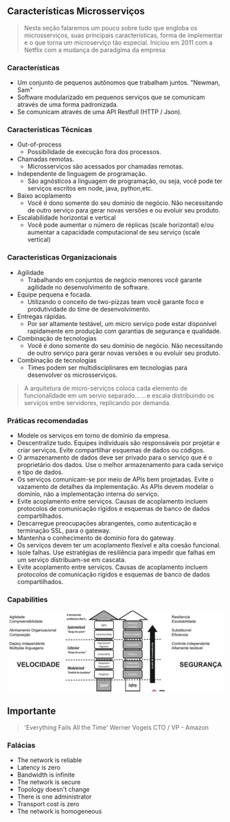 ## Características Microsserviços
   > Nesta seção falaremos um pouco sobre tudo que engloba os microsserviços, suas principais características, forma de implementar e o que torna um microserviço tão especial.
   > Iniciou em 2011 com a Netflix com a mudança de paradgima da empresa

### Características
   * Um conjunto de pequenos autônomos que trabalham juntos. "Newman, Sam"
   * Software modularizado em pequenos serviços que se comunicam através de uma forma padronizada.
   * Se comunicam através de uma API Restfull (HTTP / Json).  

### Características Técnicas   
   * Out-of-process
       * Possibilidade de execução fora dos processos.
   * Chamadas remotas.
       * Microsserviços são acessados por chamadas remotas.
   * Independente de linguagem de programação.
       * São agnósticos a linguagem de programação, ou seja, você pode ter serviços escritos em node, java, python,etc.
   * Baixo acoplamento
       * Você é dono somente do seu domínio de negócio. Não necessitando de outro serviço para gerar novas versões e ou evoluir seu produto.
   * Escalabilidade horizontal e vertical
       * Você pode aumentar o número de réplicas (scale horizontal) e/ou aumentar a capacidade computacional de seu serviço (scale vertical)

### Características Organizacionais
   * Agilidade
       * Trabalhando em conjuntos de negócio menores você garante agilidade no desenvolvimento de software.
   * Equipe pequena e focada.
       * Utilizando o conceito de two-pizzas team você garante foco e produtividade do time de desenvolvimento.
   * Entregas rápidas.
       * Por ser altamente testável, um micro serviço pode estar disponível rapidamente em produção com garantias de segurança e qualidade.
   * Combinação de tecnologias
       * Você é dono somente do seu domínio de negócio. Não necessitando de outro serviço para gerar novas versões e ou evoluir seu produto.
   * Combinação de tecnologias
       * Times podem ser multidisciplinares em tecnologias para desenvolver os microsserviços.

> A arquitetura de micro-serviços coloca cada elemento de funcionalidade em um servio separado...
> ...e escala distribuindo os serviços entre servidores, replicando por demanda.       

### Práticas recomendadas
   * Modele os serviços em torno de domínio da empresa.
   * Descentralize tudo. Equipes individuais são responsáveis por projetar e criar serviços. Evite compartilhar esquemas de dados ou códigos.
   * O armazenamento de dados deve ser privado para o serviço que é o proprietário dos dados. Use o melhor armazenamento para cada serviço e tipo de dados.
   * Os serviços comunicam-se por meio de APIs bem projetadas. Evite o vazamento de detalhes da implementação. As APIs devem modelar o domínio, não a implementação interna do serviço.
   * Evite acoplamento entre serviços. Causas de acoplamento incluem protocolos de comunicação rígidos e esquemas de banco de dados compartilhados.
   * Descarregue preocupações abrangentes, como autenticação e terminação SSL, para o gateway.
   * Mantenha o conhecimento de domínio fora do gateway.
   * Os serviços devem ter um acoplamento flexível e alta coesão funcional. 
   * Isole falhas. Use estratégias de resiliência para impedir que falhas em um serviço distribuam-se em cascata.
   * Evite acoplamento entre serviços. Causas de acoplamento incluem protocolos de comunicação rígidos e esquemas de banco de dados compartilhados.

### Capabilities

   ![](capabilities.png)

## Importante
> 'Everything Fails All the Time' Werner Vogels CTO / VP - Amazon

### Falácias
   * The network is reliable
   * Latency is zero
   * Bandwidth is infinite
   * The network is secure
   * Topology doesn't change
   * There is one administrator
   * Transport cost is zero
   * The network is homogeneous 

